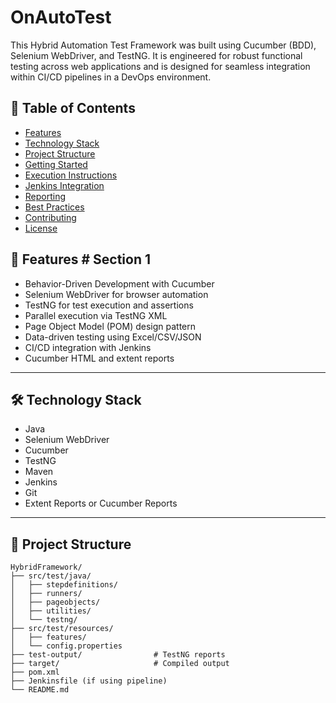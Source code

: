 # OnAutoTest
This Hybrid Automation Test Framework was built using Cucumber (BDD), Selenium WebDriver, and TestNG. It is engineered for robust functional testing across web applications and is designed for seamless integration within CI/CD pipelines in a DevOps environment.

## 📌 Table of Contents

- [Features](#features)
- [Technology Stack](#technology-stack)
- [Project Structure](#project-structure)
- [Getting Started](#getting-started)
- [Execution Instructions](#execution-instructions)
- [Jenkins Integration](#jenkins-integration)
- [Reporting](#reporting)
- [Best Practices](#best-practices)
- [Contributing](#contributing)
- [License](#license)


## 🚀 Features #<a name="features"></a> Section 1

- Behavior-Driven Development with Cucumber
- Selenium WebDriver for browser automation
- TestNG for test execution and assertions
- Parallel execution via TestNG XML
- Page Object Model (POM) design pattern
- Data-driven testing using Excel/CSV/JSON
- CI/CD integration with Jenkins
- Cucumber HTML and extent reports

---

## 🛠️ Technology Stack

- Java
- Selenium WebDriver
- Cucumber
- TestNG
- Maven
- Jenkins
- Git
- Extent Reports or Cucumber Reports

---

## 📁 Project Structure

```text
HybridFramework/
├── src/test/java/
│   ├── stepdefinitions/
│   ├── runners/
│   ├── pageobjects/
│   ├── utilities/
│   └── testng/
├── src/test/resources/
│   ├── features/
│   └── config.properties
├── test-output/                # TestNG reports
├── target/                     # Compiled output
├── pom.xml
├── Jenkinsfile (if using pipeline)
└── README.md

